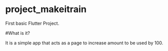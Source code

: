 # project_makeitrain

First basic Flutter Project.

#What is it?

It is a simple app that acts as a page to increase amount to be used by 100.
